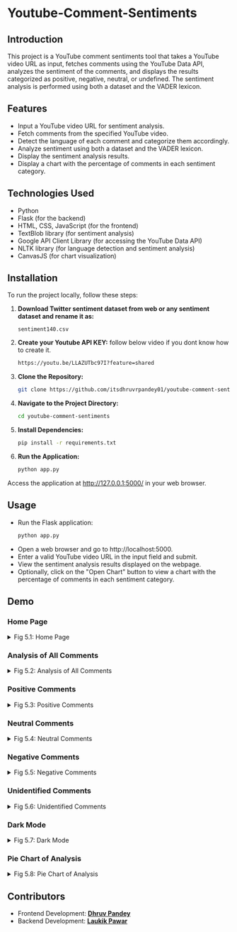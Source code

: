 # Youtube-Comment-Sentiments
## Introduction
This project is a YouTube comment sentiments tool that takes a YouTube video URL as input, fetches comments using the YouTube Data API, analyzes the sentiment of the comments, and displays the results categorized as positive, negative, neutral, or undefined. The sentiment analysis is performed using both a dataset and the VADER lexicon.

## Features
- Input a YouTube video URL for sentiment analysis.
- Fetch comments from the specified YouTube video.
- Detect the language of each comment and categorize them accordingly.
- Analyze sentiment using both a dataset and the VADER lexicon.
- Display the sentiment analysis results.
- Display a chart with the percentage of comments in each sentiment category.

## Technologies Used
- Python
- Flask (for the backend)
- HTML, CSS, JavaScript (for the frontend)
- TextBlob library (for sentiment analysis)
- Google API Client Library (for accessing the YouTube Data API)
- NLTK library (for language detection and sentiment analysis)
- CanvasJS (for chart visualization)

## Installation

To run the project locally, follow these steps:
1. **Download Twitter sentiment dataset from web or any sentiment dataset and rename it as:**
   ```bas
   sentiment140.csv 
2. **Create your Youtube API KEY:**
   follow below video if you dont know how to create it. 
   ``` bash
   https://youtu.be/LLAZUTbc97I?feature=shared
3. **Clone the Repository:**
   ```bash
   git clone https://github.com/itsdhruvrpandey01/youtube-comment-sentiments/
   ```

4. **Navigate to the Project Directory:**
   ```bash
   cd youtube-comment-sentiments
   ```

5. **Install Dependencies:**
   ```bash
   pip install -r requirements.txt
   ```

6. **Run the Application:**
   ```bash
   python app.py
   ```

Access the application at http://127.0.0.1:5000/ in your web browser.

## Usage
- Run the Flask application:
  ```bash
  python app.py
- Open a web browser and go to http://localhost:5000.
- Enter a valid YouTube video URL in the input field and submit.
- View the sentiment analysis results displayed on the webpage.
- Optionally, click on the "Open Chart" button to view a chart with the percentage of comments in each sentiment category.

## Demo
### Home Page
<details>
  <summary>Fig 5.1: Home Page</summary>
  <img src="https://github.com/itsdhruvrpandey01/youtube-comment-sentiments/assets/130044341/abe885d0-fba0-45d7-a368-58cebda908da" alt="Home Page">
  <p>Home Page of the application serves as the initial landing page where users can enter the URL of a YouTube video.</p>
</details>

### Analysis of All Comments
<details>
  <summary>Fig 5.2: Analysis of All Comments</summary>
  <img src="https://github.com/itsdhruvrpandey01/youtube-comment-sentiments/assets/130044341/945fa707-906f-4a7a-9153-feabe6a7f456" alt="Analysis of All Comments">
  <p>Analysis of all comments.</p>
</details>

### Positive Comments
<details>
  <summary>Fig 5.3: Positive Comments</summary>
  <img src="https://github.com/itsdhruvrpandey01/youtube-comment-sentiments/assets/130044341/f0c35627-4747-4262-a993-39b9c9aedc1c" alt="Positive Comments Analysis">
  <p>Analysis of all Positive comments.</p>
</details>

### Neutral Comments
<details>
  <summary>Fig 5.4: Neutral Comments</summary>
  <img src="https://github.com/itsdhruvrpandey01/youtube-comment-sentiments/assets/130044341/ab4dfe84-fb53-417a-ac33-93273d00e7cf" alt="Neutral Comments Analysis">
  <p>Analysis of all Neutral comments.</p>
</details>

### Negative Comments
<details>
  <summary>Fig 5.5: Negative Comments</summary>
  <img src="https://github.com/itsdhruvrpandey01/youtube-comment-sentiments/assets/130044341/22941f0a-d904-4435-9321-db00ecb88605" alt="Negative Comments Analysis">
  <p>Analysis of all Negative comments.</p>
</details>

### Unidentified Comments
<details>
  <summary>Fig 5.6: Unidentified Comments</summary>
  <img src="https://github.com/itsdhruvrpandey01/youtube-comment-sentiments/assets/130044341/83d64c5b-f2d2-41d2-9b8e-608d9f13f339" alt="Unidentified Comments Analysis">
  <p>Analysis of all Unidentified comments.</p>
</details>

### Dark Mode
<details>
  <summary>Fig 5.7: Dark Mode</summary>
  <img src="https://github.com/itsdhruvrpandey01/youtube-comment-sentiments/assets/130044341/10ff2e7b-216b-4d4f-afe3-3f86ad8b1f5b" alt="Dark Mode">
  <p>Dark mode view of the application.</p>
</details>

### Pie Chart of Analysis
<details>
  <summary>Fig 5.8: Pie Chart of Analysis</summary>
  <img src="https://github.com/itsdhruvrpandey01/youtube-comment-sentiments/assets/130044341/57dcc20e-0219-4836-86d9-116aec5d5217" alt="Pie Chart">
  <p>Pie Chart showing the analysis of comments by category.</p>
</details>

## Contributors

- Frontend Development: **[Dhruv Pandey](https://github.com/itsdhruvrpandey01)**
- Backend Development: **[Laukik Pawar](https://github.com/Laukik-Pawar)**
